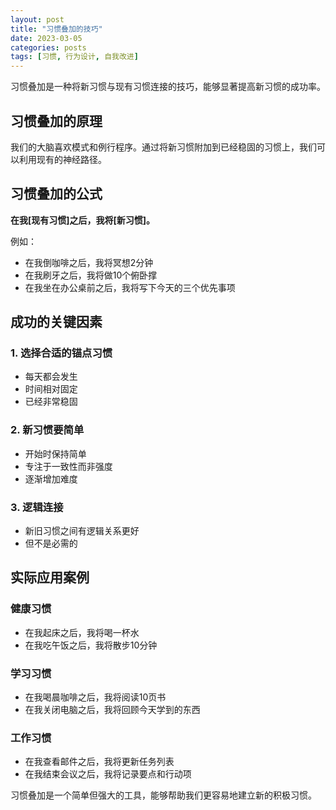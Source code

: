 ```yaml
---
layout: post
title: "习惯叠加的技巧"
date: 2023-03-05
categories: posts
tags: [习惯, 行为设计, 自我改进]
---
```


习惯叠加是一种将新习惯与现有习惯连接的技巧，能够显著提高新习惯的成功率。

## 习惯叠加的原理

我们的大脑喜欢模式和例行程序。通过将新习惯附加到已经稳固的习惯上，我们可以利用现有的神经路径。

## 习惯叠加的公式

**在我[现有习惯]之后，我将[新习惯]。**

例如：
- 在我倒咖啡之后，我将冥想2分钟
- 在我刷牙之后，我将做10个俯卧撑
- 在我坐在办公桌前之后，我将写下今天的三个优先事项

## 成功的关键因素

### 1. 选择合适的锚点习惯
- 每天都会发生
- 时间相对固定
- 已经非常稳固

### 2. 新习惯要简单
- 开始时保持简单
- 专注于一致性而非强度
- 逐渐增加难度

### 3. 逻辑连接
- 新旧习惯之间有逻辑关系更好
- 但不是必需的

## 实际应用案例

### 健康习惯
- 在我起床之后，我将喝一杯水
- 在我吃午饭之后，我将散步10分钟

### 学习习惯
- 在我喝晨咖啡之后，我将阅读10页书
- 在我关闭电脑之后，我将回顾今天学到的东西

### 工作习惯
- 在我查看邮件之后，我将更新任务列表
- 在我结束会议之后，我将记录要点和行动项

习惯叠加是一个简单但强大的工具，能够帮助我们更容易地建立新的积极习惯。

